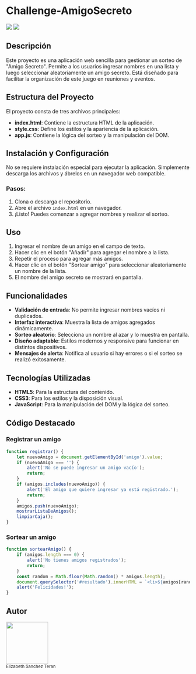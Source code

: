 
# Challenge-AmigoSecreto
<p align="left">
   <img src="https://img.shields.io/badge/Status-Finalizado-green">
  <img src="https://img.shields.io/badge/Mes-Febrero-green">
   </p>

## Descripción
Este proyecto es una aplicación web sencilla para gestionar un sorteo de "Amigo Secreto". Permite a los usuarios ingresar nombres en una lista y luego seleccionar aleatoriamente un amigo secreto. Está diseñado para facilitar la organización de este juego en reuniones y eventos.

## Estructura del Proyecto
El proyecto consta de tres archivos principales:

- **index.html**: Contiene la estructura HTML de la aplicación.
- **style.css**: Define los estilos y la apariencia de la aplicación.
- **app.js**: Contiene la lógica del sorteo y la manipulación del DOM.

## Instalación y Configuración
No se requiere instalación especial para ejecutar la aplicación. Simplemente descarga los archivos y ábrelos en un navegador web compatible.

### Pasos:
1. Clona o descarga el repositorio.
2. Abre el archivo `index.html` en un navegador.
3. ¡Listo! Puedes comenzar a agregar nombres y realizar el sorteo.

## Uso
1. Ingresar el nombre de un amigo en el campo de texto.
2. Hacer clic en el botón "Añadir" para agregar el nombre a la lista.
3. Repetir el proceso para agregar más amigos.
4. Hacer clic en el botón "Sortear amigo" para seleccionar aleatoriamente un nombre de la lista.
5. El nombre del amigo secreto se mostrará en pantalla.

## Funcionalidades
- **Validación de entrada**: No permite ingresar nombres vacíos ni duplicados.
- **Interfaz interactiva**: Muestra la lista de amigos agregados dinámicamente.
- **Sorteo aleatorio**: Selecciona un nombre al azar y lo muestra en pantalla.
- **Diseño adaptable**: Estilos modernos y responsive para funcionar en distintos dispositivos.
- **Mensajes de alerta**: Notifica al usuario si hay errores o si el sorteo se realizó exitosamente.

## Tecnologías Utilizadas
- **HTML5**: Para la estructura del contenido.
- **CSS3**: Para los estilos y la disposición visual.
- **JavaScript**: Para la manipulación del DOM y la lógica del sorteo.

## Código Destacado
### Registrar un amigo
```js
function registrar() {
    let nuevoAmigo = document.getElementById('amigo').value;
    if (nuevoAmigo === '') {
        alert('No se puede ingresar un amigo vacío');
        return;
    }
    if (amigos.includes(nuevoAmigo)) {
        alert('El amigo que quiere ingresar ya está registrado.');
        return;
    }
    amigos.push(nuevoAmigo);
    mostrarListaDeAmigos();
    limpiarCaja();
}
```
### Sortear un amigo
```js
function sortearAmigo() {
    if (amigos.length === 0) {
        alert('No tienes amigos registrados');
        return;
    }
    const random = Math.floor(Math.random() * amigos.length);
    document.querySelector('#resultado').innerHTML = `<li>${amigos[random]}</li>`;
    alert('Felicidades!');
}
```

## Autor

<img src="https://avatars.githubusercontent.com/u/115377503?v=4" width=115><br><sub>Elizabeth Sanchez Teran</sub>
